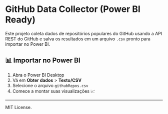 
# GitHub Data Collector (Power BI Ready)

Este projeto coleta dados de repositórios populares do GitHub usando a API REST do GitHub e salva os resultados em um arquivo `.csv` pronto para importar no Power BI.

## 📊 Importar no Power BI

1. Abra o Power BI Desktop
2. Vá em **Obter dados** > **Texto/CSV**
3. Selecione o arquivo `githubRepos.csv`
4. Comece a montar suas visualizações 📈

---

MIT License.